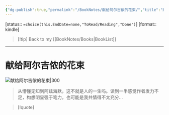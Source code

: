 ```yaml
---
{"dg-publish":true,"permalink":"/BookNotes/献给阿尔吉侬的花束/","title":"献给阿尔吉侬的花束","noteIcon":""}
---
```


[status:: `=choice(this.EndDate=none,"ToRead/Reading","Done")`]
[format:: kindle]


>[!tip] Back to my [[BookNotes/Books\|BookList]]

---
# 献给阿尔吉侬的花束

![献给阿尔吉侬的花束|300](https://img9.doubanio.com/view/subject/l/public/s28050760.jpg)

> 从懵懂无知到阿兹海默，这不就是人的一生吗。读到一半感觉作者发力不足，构想明显强于笔力，也可能是我共情得不太充分...

>[!quote]


